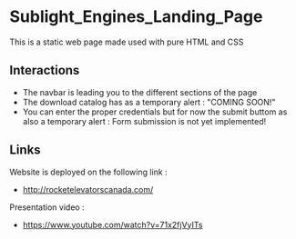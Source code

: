 # Sublight_Engines_Landing_Page

This is a static web page made used with pure HTML and CSS

## Interactions

- The navbar is leading you to the different sections of the page
- The download catalog has as a temporary alert : "COMING SOON!"
- You can enter the proper credentials but for now the submit buttom as also a temporary alert : Form submission is not yet implemented!

## Links 

Website is deployed on the following link :

- http://rocketelevatorscanada.com/

Presentation video :

- https://www.youtube.com/watch?v=71x2fjVyITs
